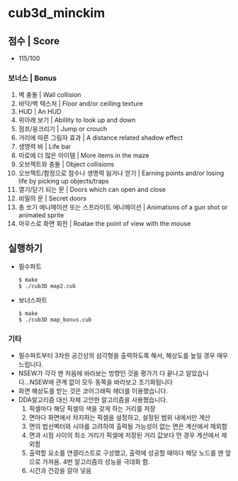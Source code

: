 # cub3d_minckim
## 점수 | Score
- 115/100
### 보너스 | Bonus
1. 벽 충돌 | Wall collision
2. 바닥/벽 텍스처 | Floor and/or ceilling texture
3. HUD | An HUD
4. 위아래 보기 | Abillity to look up and down
5. 점프/웅크리기 | Jump or crouch
6. 거리에 따른 그림자 효과 | A distance related shadow effect
7. 생명력 바 | Life bar
8. 미로에 더 많은 아이템 | More items in the maze
9. 오브젝트와 충돌 | Object collisions
10. 오브젝트/함정으로 점수나 생명력 잃거나 얻기 | Earning points and/or losing life by picking up objects/traps
11. 열기/닫기 되는 문 | Doors which can open and close
12. 비밀의 문 | Secret doors
13. 총 쏘기 에니메이션 또는 스프라이트 에니메이션 | Animations of a gun shot or animated sprite
14. 마우스로 화면 회전 | Roatae the point of view with the mouse
## 실행하기
- 필수파트

      $ make
      $ ./cub3D map2.cub

- 보너스파트

      $ make
      $ ./cub3D map_bonus.cub

### 기타
- 필수파트부터 3차원 공간상의 삼각형을 출력하도록 해서, 해상도를 높일 경우 매우 느립니다.
- NSEW가 각각 맨 처음에 바라보는 방향인 것을 평가가 다 끝나고 알았습니다...NSEW에 관계 없이 모두 동쪽을 바라보고 초기화됩니다
- 화면 해상도를 받는 것은 코어그래픽 헤더를 이용했습니다.
- DDA알고리즘 대신 자체 고안한 알고리즘을 사용했습니다.
  1. 픽셀마다 해당 픽셀의 색을 갖게 하는 거리를 저장
  2. 면마다 화면에서 차지하는 픽셀을 설정하고, 설정된 범위 내에서만 계산
  3. 면의 법선벡터와 시야를 고려하여 출력될 가능성이 없는 면은 계산에서 제외함
  4. 면과 시점 사이의 최소 거리가 픽셀에 저장된 거리 값보다 먼 경우 계산에서 제외함
  5. 출력할 요소를 연결리스트로 구성했고, 출력에 성공할 때마다 해당 노드를 맨 앞으로 가져옴. 4번 알고리즘의 성능을 극대화 함.
  6. 시간과 건강을 갈아 넣음
